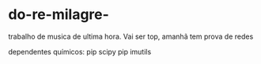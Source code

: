 # do-re-milagre-
trabalho de musica de ultima hora. Vai ser top, amanhã tem prova de redes


dependentes químicos:
pip scipy
pip imutils
